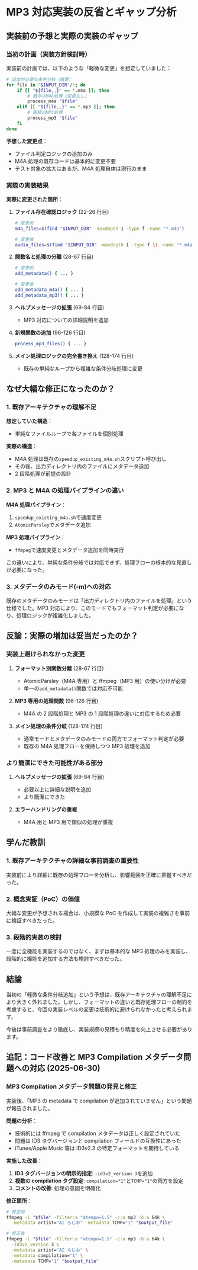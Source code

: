 # MP3 対応実装の反省とギャップ分析

## 実装前の予想と実際の実装のギャップ

### 当初の計画（実装方針検討時）

実装前の計画では、以下のような「軽微な変更」を想定していました：

```bash
# 追加が必要な条件分岐（概要）
for file in "$INPUT_DIR"/*; do
    if [[ "${file,,}" == *.m4a ]]; then
        # 既存のM4A処理（変更なし）
        process_m4a "$file"
    elif [[ "${file,,}" == *.mp3 ]]; then
        # 新規のMP3処理
        process_mp3 "$file"
    fi
done
```

**予想した変更点**：

- ファイル判定ロジックの追加のみ
- M4A 処理の既存コードは基本的に変更不要
- テスト対象の拡大はあるが、M4A 処理自体は現行のまま

### 実際の実装結果

**実際に変更された箇所**：

1. **ファイル存在確認ロジック** (22-26 行目)

   ```bash
   # 変更前
   m4a_files=$(find "$INPUT_DIR" -maxdepth 1 -type f -name "*.m4a")

   # 変更後
   audio_files=$(find "$INPUT_DIR" -maxdepth 1 -type f \( -name "*.m4a" -o -name "*.mp3" \))
   ```

2. **関数名と処理の分離** (28-67 行目)

   ```bash
   # 変更前
   add_metadata() { ... }

   # 変更後
   add_metadata_m4a() { ... }
   add_metadata_mp3() { ... }
   ```

3. **ヘルプメッセージの拡張** (69-84 行目)

   - MP3 対応についての詳細説明を追加

4. **新規関数の追加** (96-126 行目)

   ```bash
   process_mp3_files() { ... }
   ```

5. **メイン処理ロジックの完全書き換え** (128-174 行目)
   - 既存の単純なループから複雑な条件分岐処理に変更

## なぜ大幅な修正になったのか？

### 1. 既存アーキテクチャの理解不足

**想定していた構造**：

- 単純なファイルループで各ファイルを個別処理

**実際の構造**：

- M4A 処理は既存の`speedup_existing_m4a.sh`スクリプト呼び出し
- その後、出力ディレクトリ内のファイルにメタデータ追加
- 2 段階処理が前提の設計

### 2. MP3 と M4A の処理パイプラインの違い

**M4A 処理パイプライン**：

1. `speedup_existing_m4a.sh`で速度変更
2. `AtomicParsley`でメタデータ追加

**MP3 処理パイプライン**：

- `ffmpeg`で速度変更とメタデータ追加を同時実行

この違いにより、単純な条件分岐では対応できず、処理フローの根本的な見直しが必要になった。

### 3. メタデータのみモード(-m)への対応

既存のメタデータのみモードは「出力ディレクトリ内のファイルを処理」という仕様でした。MP3 対応により、このモードでもフォーマット判定が必要になり、処理ロジックが複雑化しました。

## 反論：実際の増加は妥当だったのか？

### 実装上避けられなかった変更

1. **フォーマット別関数分離** (28-67 行目)

   - AtomicParsley（M4A 専用）と ffmpeg（MP3 用）の使い分けが必要
   - 単一の`add_metadata()`関数では対応不可能

2. **MP3 専用の処理関数** (96-126 行目)

   - M4A の 2 段階処理と MP3 の 1 段階処理の違いに対応するため必要

3. **メイン処理の条件分岐** (128-174 行目)
   - 通常モードとメタデータのみモードの両方でフォーマット判定が必要
   - 既存の M4A 処理フローを保持しつつ MP3 処理を追加

### より簡潔にできた可能性がある部分

1. **ヘルプメッセージの拡張** (69-84 行目)

   - 必要以上に詳細な説明を追加
   - より簡潔にできた

2. **エラーハンドリングの重複**
   - M4A 用と MP3 用で類似の処理が重複

## 学んだ教訓

### 1. 既存アーキテクチャの詳細な事前調査の重要性

実装前により詳細に既存の処理フローを分析し、影響範囲を正確に把握すべきだった。

### 2. 概念実証（PoC）の価値

大幅な変更が予想される場合は、小規模な PoC を作成して実装の複雑さを事前に検証すべきだった。

### 3. 段階的実装の検討

一度に全機能を実装するのではなく、まずは基本的な MP3 処理のみを実装し、段階的に機能を追加する方法も検討すべきだった。

## 結論

当初の「軽微な条件分岐追加」という予想は、既存アーキテクチャの理解不足により大きく外れました。しかし、フォーマットの違いと既存処理フローの制約を考慮すると、今回の実装レベルの変更は技術的に避けられなかったと考えられます。

今後は事前調査をより徹底し、実装規模の見積もり精度を向上させる必要があります。

## 追記：コード改善と MP3 Compilation メタデータ問題への対応 (2025-06-30)

### MP3 Compilation メタデータ問題の発見と修正

実装後、「MP3 の metadata で compilation が追加されていません」という問題が報告されました。

**問題の分析**：

- 技術的には ffmpeg で compilation メタデータは正しく設定されていた
- 問題は ID3 タグバージョンと compilation フィールドの互換性にあった
- iTunes/Apple Music 等は ID3v2.3 の特定フォーマットを期待している

**実施した改善**：

1. **ID3 タグバージョンの明示的指定**: `-id3v2_version 3`を追加
2. **複数の compilation タグ設定**: `compilation="1"`と`TCMP="1"`の両方を設定
3. **コメントの改善**: 処理の意図を明確化

**修正箇所**：

```bash
# 修正前
ffmpeg -i "$file" -filter:a "atempo=1.5" -c:a mp3 -b:a 64k \
  -metadata artist="AI らじお" -metadata TCMP="1" "$output_file"

# 修正後
ffmpeg -i "$file" -filter:a "atempo=1.5" -c:a mp3 -b:a 64k \
  -id3v2_version 3 \
  -metadata artist="AI らじお" \
  -metadata compilation="1" \
  -metadata TCMP="1" "$output_file"
```
